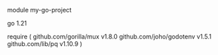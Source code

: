 module my-go-project

go 1.21

require (
github.com/gorilla/mux v1.8.0
github.com/joho/godotenv v1.5.1
github.com/lib/pq v1.10.9
)
